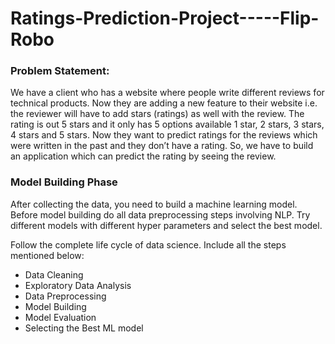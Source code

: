 # Ratings-Prediction-Project-----Flip-Robo

### Problem Statement:

We have a client who has a website where people write different reviews for technical products. Now they are adding a new feature to their website i.e. the reviewer will have to add stars (ratings) as well with the review. The rating is out 5 stars and it only has 5 options available 1 star, 2 stars, 3 stars, 4 stars and 5 stars. Now they want to predict ratings for the reviews which were written in the past and they don’t have a rating. So, we have to build an application which can predict the rating by seeing the review.

### Model Building Phase

After collecting the data, you need to build a machine learning model. Before model building do all data preprocessing steps involving NLP. Try different models with different hyper parameters and select the best model.

Follow the complete life cycle of data science. Include all the steps mentioned below:

- Data Cleaning
- Exploratory Data Analysis
- Data Preprocessing
- Model Building
- Model Evaluation
- Selecting the Best ML model
